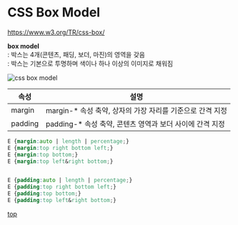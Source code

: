 # CSS Box Model

https://www.w3.org/TR/css-box/


**box model**  
: 박스는 4개(콘텐츠, 패딩, 보더, 마진)의 영역을 갖음    
: 박스는 기본으로 투명하며 색이나 하나 이상의 이미지로 채워짐

![css box model ](https://www.w3.org/TR/css-box/images/box.png)


속성 | 설명
---|---
margin  | margin-* 속성 축약, 상자의 가장 자리를 기준으로 간격 지정
padding | padding-* 속성 축약, 콘텐츠 영역과 보더 사이에 간격 지정


```css
E {margin:auto | length | percentage;}
E {margin:top right bottom left;}
E {margin:top bottom;}
E {margin:top left&right bottom;}


E {padding:auto | length | percentage;}
E {padding:top right bottom left;}
E {padding:top bottom;}
E {padding:top left&right bottom;}
```



[top](#)
